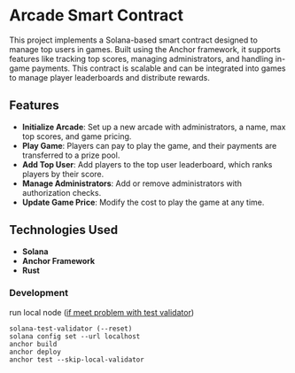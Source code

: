 # Arcade Smart Contract

This project implements a Solana-based smart contract designed to manage top users in games. Built using the Anchor framework, it supports features like tracking top scores, managing administrators, and handling in-game payments. This contract is scalable and can be integrated into games to manage player leaderboards and distribute rewards.

## Features

- **Initialize Arcade**: Set up a new arcade with administrators, a name, max top scores, and game pricing.
- **Play Game**: Players can pay to play the game, and their payments are transferred to a prize pool.
- **Add Top User**: Add players to the top user leaderboard, which ranks players by their score.
- **Manage Administrators**: Add or remove administrators with authorization checks.
- **Update Game Price**: Modify the cost to play the game at any time.

## Technologies Used

- **Solana**
- **Anchor Framework**
- **Rust**

### Development
run local node ([if meet problem with test validator](https://github.com/solana-labs/solana/issues/28899#issuecomment-1694152935))
```
solana-test-validator (--reset)
solana config set --url localhost
anchor build 
anchor deploy
anchor test --skip-local-validator
```
